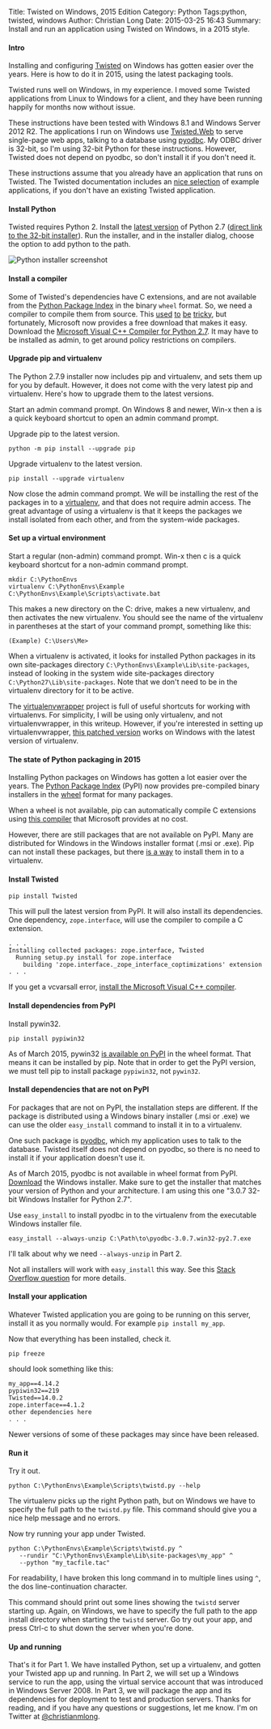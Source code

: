 Title: Twisted on Windows, 2015 Edition
Category: Python
Tags:python, twisted, windows
Author: Christian Long
Date: 2015-03-25 16:43
Summary: Install and run an application using Twisted on Windows, in a 2015 style.

#### <a name="intro"></a>Intro

Installing and configuring [Twisted](https://twistedmatrix.com) on Windows has gotten easier over the years. Here is how to do it in 2015, using the latest packaging tools.

Twisted runs well on Windows, in my experience. I moved some Twisted applications from Linux to Windows for a client, and they have been running happily for months now without issue.

These instructions have been tested with Windows 8.1 and Windows Server 2012 R2. The applications I run on Windows use [Twisted.Web](http://twistedmatrix.com/trac/wiki/TwistedWeb) to serve single-page web apps, talking to a database using [pyodbc](https://code.google.com/p/pyodbc/). My ODBC driver is 32-bit, so I'm using 32-bit Python for these instructions. However, Twisted does not depend on pyodbc, so don't install it if you don't need it.

These instructions assume that you already have an application that runs on Twisted. The Twisted documentation includes an [nice selection](https://twistedmatrix.com/documents/current/core/examples/) of example applications, if you don't have an existing Twisted application.

#### <a name="install_python"></a>Install Python

Twisted requires Python 2. Install the [latest version](https://www.python.org/downloads/release/python-279/) of Python 2.7 ([direct link to the 32-bit installer](https://www.python.org/ftp/python/2.7.9/python-2.7.9.msi)). Run the installer, and in the installer dialog, choose the option to add python to the path.

![Python installer screenshot]({filename}/images/python_install.png)

#### <a name="install_compiler"></a>Install a compiler

Some of Twisted's dependencies have C extensions, and are not available from the [Python Package Index](https://pypi.python.org/pypi) in the binary `wheel` format. So, we need a compiler to compile them from source. This [used](http://stackoverflow.com/questions/26140192/microsoft-visual-c-compiler-for-python-2-7/28618559#28618559) [to](http://stackoverflow.com/questions/11405549/how-do-i-install-pycrypto-on-windows) [be](http://stackoverflow.com/questions/3047542/building-lxml-for-python-2-7-on-windows) [tricky](http://stackoverflow.com/questions/2817869/error-unable-to-find-vcvarsall-bat), but fortunately, Microsoft now provides a free download that makes it easy. Download the [Microsoft Visual C++ Compiler for Python 2.7](http://www.microsoft.com/en-us/download/details.aspx?id=44266). It may have to be installed as admin, to get around policy restrictions on compilers.


#### <a name="upgrade_pip"></a>Upgrade pip and virtualenv

The Python 2.7.9 installer now includes pip and virtualenv, and sets them up for you by default. However, it does not come with the very latest pip and virtualenv. Here's how to upgrade them to the latest versions.

Start an admin command prompt. On Windows 8 and newer, Win-x then a is a quick keyboard shortcut to open an admin command prompt.

Upgrade pip to  the latest version.

    python -m pip install --upgrade pip

Upgrade virtualenv to the latest version.

    pip install --upgrade virtualenv

Now close the admin command prompt. We will be installing the rest of the packages in to a [virtualenv](http://docs.python-guide.org/en/latest/dev/virtualenvs/), and that does not require admin access. The great advantage of using a virtualenv is that it keeps the packages we install isolated from each other, and from the system-wide packages.


#### <a name="set_up_virtualenv"></a>Set up a virtual environment

Start a regular (non-admin) command prompt. Win-x then c is a quick keyboard shortcut for a non-admin command prompt.

    mkdir C:\PythonEnvs
    virtualenv C:\PythonEnvs\Example
    C:\PythonEnvs\Example\Scripts\activate.bat

This makes a new directory on the C: drive, makes a new virtualenv, and then activates the new virtualenv. You should see the name of the virtualenv in parentheses at the start of your command prompt, something like this:

    (Example) C:\Users\Me>

When a virtualenv is activated, it looks for installed Python packages in its own site-packages directory `C:\PythonEnvs\Example\Lib\site-packages`, instead of looking in the system wide site-packages directory `C:\Python27\Lib\site-packages`. Note that we don't need to be in the virtualenv directory for it to be active.

The [virtualenvwrapper](https://virtualenvwrapper.readthedocs.org/en/latest/) project is full of useful shortcuts for working with virtualenvs. For simplicity, I will be using only virtualenv, and not virtualenvwrapper, in this writeup. However, if you're interested in setting up virtualenvwrapper, [this patched version](https://github.com/christianmlong/virtualenvwrapper-win) works on Windows with the latest version of virtualenv.


#### <a name="python_packaging"></a> The state of Python packaging in 2015

Installing Python packages on Windows has gotten a lot easier over the years. The [Python Package Index](https://pypi.python.org/pypi) (PyPI) now provides pre-compiled binary installers in the [wheel](https://wheel.readthedocs.org/en/latest/) format for many packages.

When a wheel is not available, pip can automatically compile C extensions using [this compiler](http://www.microsoft.com/en-us/download/details.aspx?id=44266) that Microsoft provides at no cost.

However, there are still packages that are not available on PyPI. Many are distributed for Windows in the Windows installer format (.msi or .exe). Pip can not install these packages, but there [is a way](#install_from_elsewhere) to install them in to a virtualenv.

#### <a name="install_twisted"></a> Install Twisted

    pip install Twisted

This will pull the latest version from PyPI. It will also install its dependencies. One dependency, `zope.interface`, will use the compiler to compile a C extension.

    . . .
    Installing collected packages: zope.interface, Twisted
      Running setup.py install for zope.interface
        building 'zope.interface._zope_interface_coptimizations' extension
    . . .

If you get a vcvarsall error, [install the Microsoft Visual C++ compiler](#install_compiler).

#### <a name="install_from_pypi"></a> Install dependencies from PyPI

Install pywin32.

    pip install pypiwin32

As of March 2015, pywin32 [is available on PyPI](https://pypi.python.org/pypi/pypiwin32) in the wheel format. That means it can be installed by pip. Note that in order to get the PyPI version, we must tell pip to install package `pypiwin32`, not `pywin32`.


#### <a name="install_from_elsewhere"></a> Install dependencies that are not on PyPI

For packages that are not on PyPI, the installation steps are different. If the package is distributed using a Windows binary installer (.msi or .exe) we can use the older `easy_install` command to install it in to a virtualenv.

One such package is [pyodbc](https://code.google.com/p/pyodbc/), which my application uses to talk to the database. Twisted itself does not depend on pyodbc, so there is no need to install it if your application doesn't use it.

As of March 2015, pyodbc is not available in wheel format from PyPI.
[Download](https://code.google.com/p/pyodbc/downloads/detail?name=pyodbc-3.0.7.win32-py2.7.exe&can=2&q=) the Windows installer. Make sure to get the installer that matches your version of Python and your architecture. I am using this one "3.0.7 32-bit Windows Installer for Python 2.7".

Use `easy_install` to install pyodbc in to the virtualenv from the executable Windows installer file.

    easy_install --always-unzip C:\Path\to\pyodbc-3.0.7.win32-py2.7.exe

I'll talk about why we need `--always-unzip` in Part 2.

Not all installers will work with `easy_install` this way. See this [Stack Overflow question](http://stackoverflow.com/questions/25984095/install-pysvn-in-a-virtualenv/25984096#25984096) for more details.


#### <a name="install_app"></a> Install your application

Whatever Twisted application you are going to be running on this server, install it as you normally would. For example `pip install my_app`.

Now that everything has been installed, check it.

    pip freeze

should look something like this:

    my_app==4.14.2
    pypiwin32==219
    Twisted==14.0.2
    zope.interface==4.1.2
    other dependencies here
    . . .

Newer versions of some of these packages may since have been released.


#### <a name="run_it"></a> Run it

Try it out.

    python C:\PythonEnvs\Example\Scripts\twistd.py --help

The virtualenv picks up the right Python path, but on Windows we have to specify the full path to the `twistd.py` file. This command should give you a nice help message and no errors.

Now try running your app under Twisted.

    python C:\PythonEnvs\Example\Scripts\twistd.py ^
       --rundir "C:\PythonEnvs\Example\Lib\site-packages\my_app" ^
       --python "my_tacfile.tac"

For readability, I have broken this long command in to multiple lines using `^`, the dos line-continuation character.

This command should print out some lines showing the `twistd` server starting up. Again, on Windows, we have to specify the full path to the app install directory when starting the `twistd` server. Go try out your app, and press Ctrl-c to shut down the server when you're done.


#### <a name="up_running"></a> Up and running

That's it for Part 1. We have installed Python, set up a virtualenv, and gotten your Twisted app up and running. In Part 2, we will set up a Windows service to run the app, using the virtual service account that was introduced in Windows Server 2008. In Part 3, we will package the app and its dependencies for deployment to test and production servers. Thanks for reading, and if you have any questions or suggestions, let me know. I'm on Twitter at [@christianmlong](https://twitter.com/christianmlong).
